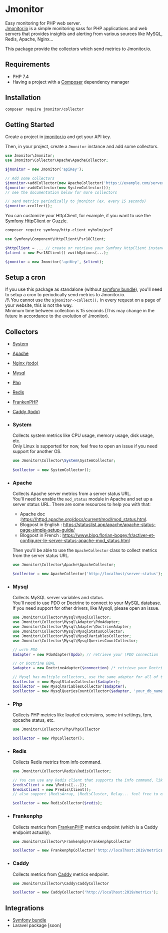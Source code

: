 Jmonitor
=========

Easy monitoring for PHP web server.  
[Jmonitor.io](https://jmonitor.io) is a simple monitoring sass for PHP applications and web servers that provides insights and alerting from various sources like MySQL, Redis, Apache, Nginx...

This package provide the collectors which send metrics to Jmonitor.io.

## Requirements
- PHP 7.4
- Having a project with a [Composer](https://getcomposer.org/) dependency manager

## Installation

```bash
composer require jmonitor/collector
```

Getting Started
---------------
Create a project in [jmonitor.io](https://jmonitor.io) and get your API key.

Then, in your project, create a `Jmonitor` instance and add some collectors.

```php
use Jmonitor\Jmonitor;
use Jmonitor\Collector\Apache\ApacheCollector;

$jmonitor = new Jmonitor('apiKey');

// Add some collectors 
$jmonitor->addCollector(new ApacheCollector('https://example.com/server-status'));
$jmonitor->addCollector(new SystemCollector());
// see the documentation below for more collectors

// send metrics periodically to jmonitor (ex. every 15 seconds)
$jmonitor->collect();
```

You can customize your HttpClient, for example, if you want to use the [Symfony HttpClient](https://symfony.com/doc/current/http_client.html#psr-18-and-psr-17) or Guzzle.

```bash
composer require symfony/http-client nyholm/psr7
```

```php
use Symfony\Component\HttpClient\Psr18Client;

$httpClient = ... // create or retrieve your Symfony HttpClient instance
$client = new Psr18Client()->withOptions(...);

$jmonitor = new Jmonitor('apiKey', $client);
```

Setup a cron
-----------
If you use this package as standalone (without [symfony bundle](https://github.com/jmonitor/jmonitor-bundle)), you'll need to setup a cron to periodically send metrics to Jmonitor.io.  
/!\ You cannot use the `$jmonitor->collect();` in every request on a page of your website, this is not the way.  
Minimum time between collection is 15 seconds (This may change in the future in accordance to the evolution of Jmonitor).

Collectors
-----------

- [System](#system)
- [Apache](#apache)
- [Nginx (todo)](#nginx)
- [Mysql](#mysql)
- [Php](#php)
- [Redis](#redis)
- [FrankenPHP](#frankenphp)
- [Caddy (todo)](#caddy)

- ### System <a name="system"></a>
  Collects system metrics like CPU usage, memory usage, disk usage, etc.  
  Only Linux is supported for now, feel free to open an issue if you need support for another OS.

  ```php
  use Jmonitor\Collector\System\SystemCollector;
    
  $collector = new SystemCollector();
  ```

- ### Apache <a name="apache"></a> 
  Collects Apache server metrics from a server status URL.  
  You'll need to enable the `mod_status` module in Apache and set up a server status URL.
  There are some resources to help you with that:
  - Apache doc :https://httpd.apache.org/docs/current/mod/mod_status.html.
  - Blogpost in English : https://statuslist.app/apache/apache-status-page-simple-setup-guide/
  - Blogpost in French : https://www.blog.florian-bogey.fr/activer-et-configurer-le-server-status-apache-mod_status.html  

  Then you'll be able to use the `ApacheCollector` class to collect metrics from the server status URL.

  ```php
  use Jmonitor\Collector\Apache\ApacheCollector;
  
  $collector = new ApacheCollector('http://localhost/server-status');
  ```

- ### Mysql <a name="mysql"></a>
    Collects MySQL server variables and status.  
    You'll need to use PDO or Doctrine to connect to your MySQL database. If you need support for other drivers, like Mysqli, please open an issue.
    
  ```php
  use Jmonitor\Collector\Mysql\MysqlCollector;
  use Jmonitor\Collector\Mysql\Adapter\PdoAdapter;
  use Jmonitor\Collector\Mysql\Adapter\DoctrineAdapter;
  use Jmonitor\Collector\Mysql\MysqlStatusCollector;
  use Jmonitor\Collector\Mysql\MysqlVariablesCollector;
  use Jmonitor\Collector\Mysql\MysqlQueriesCountCollector;
  
  // with PDO
  $adapter = new PdoAdapter($pdo); // retrieve your \PDO connection
  
  // or Doctrine DBAL
  $adapter = new DoctrineAdapter($connection) /* retrieve your Doctrine\DBAL\Connection connection*/ );
  
  // Mysql has multiple collectors, use the same adapter for all of them
  $collector = new MysqlStatusCollector($adapter);
  $collector = new MysqlVariablesCollector($adapter);
  $collector = new MysqlQueriesCountCollector($adapter, 'your_db_name');
  ```

- ### Php <a name="php"></a>
  Collects PHP metrics like loaded extensions, some ini settings, fpm, opcache status, etc.

  ```php
  use Jmonitor\Collector\Php\PhpCollector
  
  $collector = new PhpCollector();
  ```

- ### Redis <a name="redis"></a>
  Collects Redis metrics from info command.
  
  ```php
  use Jmonitor\Collector\Redis\RedisCollector;
  
  // You can use any Redis client that supports the info command, like Predis or PhpRedis.
  $redisClient = new \Redis([...]);
  $redisClient = new Predis\Client();
  // also support \RedisArray, \RedisCluster, Relay... feel free to open an issue if you need support for another client.
  
  $collector = new RedisCollector($redis);
  ```

- ### Frankenphp <a name="frankenphp"></a>
  Collects metrics from [FrankenPHP](https://frankenphp.dev/docs/metrics/) metrics endpoint (which is a Caddy endpoint actually).

  ```php
  use Jmonitor\Collector\Frankenphp\FrankenphpCollector
  
  $collector = new FrankenphpCollector('http://localhost:2019/metrics');
  ```

- ### Caddy <a name="caddy"></a>
  Collects metrics from [Caddy](https://caddyserver.com/docs/metrics) metrics endpoint.

  ```php
  use Jmonitor\Collector\Caddy\CaddyCollector
  
  $collector = new CaddyCollector('http://localhost:2019/metrics');
  ```

Integrations
------------
- [Symfony bundle](https://github.com/jmonitor/jmonitor-bundle)
- Laravel package [soon]
